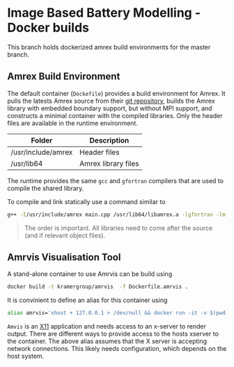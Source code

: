 # Image Based Battery Modelling - Docker builds

This branch holds dockerized amrex build environments for the master branch.

## Amrex Build Environment 

The default container (`Dockefile`) provides a build environment for Amrex. It pulls
the latests Amrex source from their [git repository](https://github.com/AMReX-Codes/amrex), builds the Amrex library with embedded boundary support, but without MPI support, and constructs a minimal container with the compiled libraries. Only the header files are available in the runtime environment.

| Folder             | Description         |
| ------------------ | ------------------- |
| /usr/include/amrex | Header files        |
| /usr/lib64         | Amrex library files |

The runtime provides the same `gcc` and `gfortran` compilers that are used to compile the shared library. 

To compile and link statically use a command similar to

```bash
g++ -I/usr/include/amrex main.cpp /usr/lib64/libamrex.a -lgfortran -lm -ltiff -o main
```

> The order is important. All libraries need to come after the source (and if relevant object files).

## Amrvis Visualisation Tool

A stand-alone container to use Amrvis can be build using

```bash
docker build -t kramergroup/amrvis  -f Dockerfile.amrvis .
```

It is convinient to define an alias for this container using

```bash
alias amrvis='xhost + 127.0.0.1 > /dev/null && docker run -it -v $(pwd):/data -e DISPLAY=host.docker.internal:0 kramergroup/amrvis'
```

`Amvis` is an [X11](https://www.x.org/wiki/) application and needs access to an x-server to render output. There are different ways to provide access to the hosts xserver to the container. The above alias assumes that the X server is accepting network connections. This likely needs configuration, which depends on the host system.